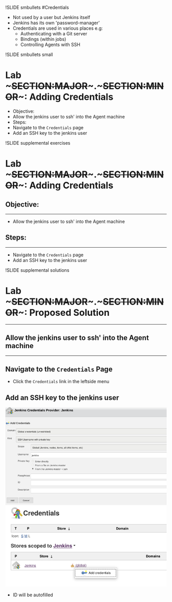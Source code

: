 !SLIDE smbullets
#Credentials
* Not used by a user but Jenkins itself
* Jenkins has its own 'password-manager'
* Credentials are used in various places e.g:
  - Authenticating with a Git server
  - Bindings (within jobs)
  - Controlling Agents with SSH

!SLIDE smbullets small
# Lab ~~~SECTION:MAJOR~~~.~~~SECTION:MINOR~~~: Adding Credentials
* Objective:
 * Allow the jenkins user to ssh' into the Agent machine
* Steps:
 * Navigate to the `Credentials` page
 * Add an SSH key to the jenkins user

!SLIDE supplemental exercises
# Lab ~~~SECTION:MAJOR~~~.~~~SECTION:MINOR~~~: Adding Credentials

## Objective:

****

* Allow the jenkins user to ssh' into the Agent machine

## Steps:

****

* Navigate to the `Credentials` page
* Add an SSH key to the jenkins user

!SLIDE supplemental solutions
# Lab ~~~SECTION:MAJOR~~~.~~~SECTION:MINOR~~~: Proposed Solution

****

## Allow the jenkins user to ssh' into the Agent machine

****

## Navigate to the `Credentials` Page

* Click the `Credentials` link in the leftside menu

## Add an SSH key to the jenkins user

<img src="./_img/add_credentials.png" style="width:600px" />
<img src="./_img/add_credentials2.png" style="width:600px" />

* ID will be autofilled
